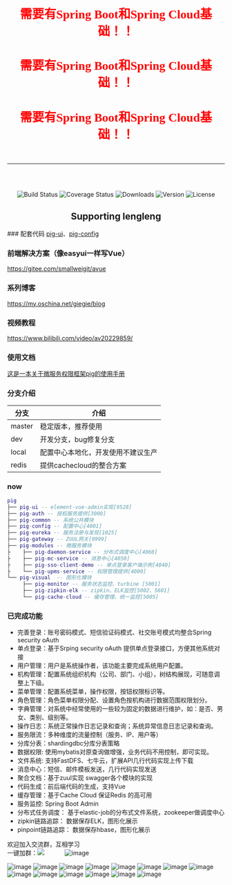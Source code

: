 <h1 align="center"><font color="red" face="STCAIYUN">需要有Spring Boot和Spring Cloud基础！！</font></h1>  
<h1 align="center"><font color="red" face="STCAIYUN">需要有Spring Boot和Spring Cloud基础！！</font></h1>  
<h1 align="center"><font color="red" face="STCAIYUN">需要有Spring Boot和Spring Cloud基础！！</font></h1>  

<br/>  
<hr />  
<br/>  
<br/>  
<p align="center">
 <img src="https://img.shields.io/circleci/project/vuejs/vue/dev.svg" alt="Build Status">
  <img src="https://img.shields.io/badge/Spring%20Cloud-Edgware-blue.svg" alt="Coverage Status">
  <img src="https://img.shields.io/badge/Spring%20Boot-1.5.9-blue.svg" alt="Downloads">
  <img src="https://img.shields.io/badge/npm-v5.5.1-blue.svg" alt="Version">
  <img src="https://img.shields.io/npm/l/vue.svg" alt="License">
</p>

<h2 align="center">Supporting lengleng</h2>   
### 配套代码  
<a href="https://gitee.com/log4j/pig-ui">pig-ui</a>、<a href="https://gitee.com/cqzqxq_lxh/pig-config">pig-config</a>  

### 前端解决方案（像easyui一样写Vue）
https://gitee.com/smallweigit/avue
 
### 系列博客
https://my.oschina.net/giegie/blog

 ### 视频教程
https://www.bilibili.com/video/av20229859/

### 使用文档
[这是一本关于微服务权限框架pig的使用手册](https://www.kancloud.cn/lengleng/pig-guide/550709)


### 分支介绍
分支 | 介绍
---|---
master | 稳定版本，推荐使用  
dev | 开发分支，bug修复分支
local | 配置中心本地化，开发使用不建议生产
redis | 提供cachecloud的整合方案
 
 ### now
``` lua
pig
├── pig-ui -- element-vue-admin实现[9528]
├── pig-auth -- 授权服务提供[3000]
├── pig-common -- 系统公共模块 
├── pig-config -- 配置中心[4001]
├── pig-eureka -- 服务注册与发现[1025]
├── pig-gateway -- ZUUL网关[9999]
├── pig-modules -- 微服务模块
├    ├── pig-daemon-service -- 分布式调度中心[4060]
├    ├── pig-mc-service -- 消息中心[4050]
├    ├── pig-sso-client-demo -- 单点登录客户端示例[4040]
├    └── pig-upms-service -- 权限管理提供[4000]
└── pig-visual  -- 图形化模块 
     ├── pig-monitor -- 服务状态监控、turbine [5001]
     ├── pig-zipkin-elk -- zipkin、ELK监控[5002、5601]
     └── pig-cache-cloud -- 缓存管理、统一监控[5005]
```
###  已完成功能
- 完善登录：账号密码模式、短信验证码模式、社交账号模式均整合Spring security oAuth
- 单点登录：基于Srping security oAuth 提供单点登录接口，方便其他系统对接
- 用户管理：用户是系统操作者，该功能主要完成系统用户配置。
- 机构管理：配置系统组织机构（公司、部门、小组），树结构展现，可随意调整上下级。
- 菜单管理：配置系统菜单，操作权限，按钮权限标识等。
- 角色管理：角色菜单权限分配、设置角色按机构进行数据范围权限划分。
- 字典管理：对系统中经常使用的一些较为固定的数据进行维护，如：是否、男女、类别、级别等。
- 操作日志：系统正常操作日志记录和查询；系统异常信息日志记录和查询。
- 服务限流：多种维度的流量控制（服务、IP、用户等）
- 分库分表：shardingdbc分库分表策略
- 数据权限: 使用mybatis对原查询做增强，业务代码不用控制，即可实现。
- 文件系统: 支持FastDFS、七牛云，扩展API几行代码实现上传下载
- 消息中心：短信、邮件模板发送，几行代码实现发送
- 聚合文档：基于zuul实现 swagger各个模块的实现
- 代码生成：前后端代码的生成，支持Vue
- 缓存管理：基于Cache Cloud 保证Redis 的高可用
- 服务监控: Spring Boot Admin
- 分布式任务调度： 基于elastic-job的分布式文件系统，zookeeper做调度中心
- zipkin链路追踪： 数据保存ELK，图形化展示
- pinpoint链路追踪： 数据保存hbase，图形化展示

欢迎加入交流群，互相学习  
一键加群：<a target="_blank" href="https://jq.qq.com/?_wv=1027&k=5zWEvg5"><img border="0" src="//pub.idqqimg.com/wpa/images/group.png"></a>&nbsp;&nbsp;&nbsp;&nbsp;&nbsp;&nbsp;&nbsp;&nbsp;&nbsp;&nbsp;&nbsp; 
![image](http://oss.wjg95.cn/pig_qq_qun.png)

![image](doc/images/1.png)
![image](doc/images/2.png)
![image](doc/images/3.png)
![image](doc/images/4.png)
![image](doc/images/5.png)
![image](doc/images/6.png)
![image](doc/images/7.png)
![image](doc/images/8.png)
![image](doc/images/9.png)
![image](doc/images/10.png)
![image](doc/images/11.png)
![image](doc/images/12.png)
![image](doc/images/13.png)
![image](doc/images/14.png)


